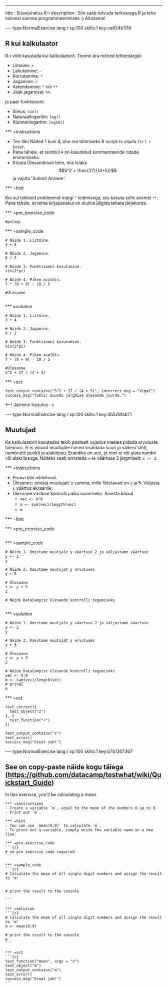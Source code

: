 ---
title       : Sissejuhatus R-i
description : Siin saab tutvuda tarkvaraga R ja teha esimesi samme programmeerimises :) Alustame!



--- type:NormalExercise lang:r xp:100 skills:1 key:ca824b1118
## R kui kalkulaator

R-i võib kasutada kui kalkulaatorit. Toome ära mõned tehtemärgid:

- Liitmine: `+`
- Lahutamine: `-`
- Korrutamine: `*`
- Jagamine: `/`
- Astendamine: `^` või `**`
- Jääk jagamisel: `%%`

ja paar funktsiooni:

- Siinus: `sin()`
- Naturaallogaritm: `log()`
- Kümnenlogaritm: `log10()`


<!--The ^ operator raises the number to its left to the power of the number to its right: for example 3^2 is 9.
The modulo returns the remainder of the division of the number to the left by the number on its right, for example 5 modulo 3 or 5 %% 3 is 2.
With this knowledge, follow the instructions below to complete the exercise.-->

*** =instructions

- Tee läbi Näited 1 kuni 4, ühe rea täitmiseks R script-is vajuta `Ctrl + Enter`.
- Pane tähele, et sümbol  `#` on kasutatud kommentaaride ridade eristamiseks.
- Kirjuta Ülesandesse tehe, mis leiaks $$5^2 + \frac{27}{(4+5)}$$ ja vajuta 'Submit Answer'.

*** =hint

Kui sul tekkisid probleemid märgi `^` leidmisega, siis kasuta selle asemel `**`. Pane tähele, et tehte kirjapanekul on oluline jälgida tehete järjekorda.

*** =pre_exercise_code
```{r}
#polegi
```

*** =sample_code
```{r}
# Näide 1. Liitmine. 
3 + 4

# Näide 2. Jagamine.
8 / 2

# Näide 3. Funktsiooni kasutamine.
sin(2*pi)

# Näide 4. Pikem avaldis.
7 * (8 + 9) - 10 / 5

#Ülesanne


```

*** =solution
```{r}
# Näide 1. Liitmine. 
3 + 4

# Näide 2. Jagamine.
8 / 2

# Näide 3. Funktsiooni kasutamine.
sin(2*pi)

# Näide 4. Pikem avaldis.
7 * (8 + 9) - 10 / 5

#Ülesanne
5^2 + 27 / (4 + 5)

```

*** =sct
```{r}
test_output_contains("5^2 + 27 / (4 + 5)", incorrect_msg = "Viga1")
success_msg("Tubli! Suundu järgmise ülesande juurde.")
```

<--! Järmine harjutus-->


--- type:NormalExercise lang:r xp:100 skills:1 key:3b528fab71
## Muutujad

Ka kalkulaatorit kasutades tekib peatselt vajadus meeles pidada arvutuste tulemusi. R-is võivad muutujate nimed sisaldada suuri ja väikesi tähti, numbreid; punkti ja alakriipsu. Erandiks on see, et nimi ei või alata numbri või alakriipsuga. Näiteks saab omistada `x`-le väärtuse 3 järgmiselt: `x <- 3`. 


*** =instructions

- Proovi läbi näitekood.
- Ülesanne: omista muutujale `z` summa, mille liidetavad on `y` ja 5. Väljasta `z` väärtus ekraanile.
- Ülesanne vastuse kontrolli paika saamiseks. Sisesta käsud
    * `vec <- 0:9`
    * `m <- sum(vec)/length(vec)`
    * `m`

*** =hint

*** =pre_exercise_code
```{r}

```

*** =sample_code
```{r}
# Näide 1. Omistame muutjale y väärtuse 2 ja väljastame väärtuse
y <- 2
y

# Näide 2. Kasutame muutujat y arvutuses
y + 5

# Ülesanne
z <- y + 5
z

# Näide DataCampist ülesande kontrolli tegemiseks


```

*** =solution
```{r}
# Näide 1. Omistame muutjale y väärtuse 2 ja väljastame väärtuse
y <- 2
y

# Näide 2. Kasutame muutujat y arvutuses
y + 5

# Ülesanne
z <- y + 5
z

# Näide DataCampist ülesande kontrolli tegemiseks
vec <- 0:9
m <- sum(vec)/length(vec)
# prindi
m
```

*** =sct
```{r}
test_correct({
  test_object("z")
}, {
  test_function("+")
})

test_output_contains("z")
test_error()
success_msg("Great job!")
```









--- type:NormalExercise lang:r xp:100 skills:1 key:b7b1307367
## See on copy-paste näide kogu täiega (https://github.com/datacamp/testwhat/wiki/Quickstart_Guide)


 In this exercise, you'll be calculating a mean.

    *** =instructions
    - Create a variable `m`, equal to the mean of the numbers 0 up to 9.
    - Print out `m`.

    *** =hint
    - You can use `mean(0:9)` to calculate `m`.
    - To print out a variable, simply write the variable name on a new line.

    *** =pre_exercise_code
    ```{r}
    # no pre exercise code required
    ```

    *** =sample_code
    ```{r}
    # Calculate the mean of all single digit numbers and assign the result to 'm'


    # print the result to the console

    ```

    *** =solution
    ```{r}
    # Calculate the mean of all single digit numbers and assign the result to 'm'
    m <- mean(0:9)

    # print the result to the console
    m
    ```

    *** =sct
    ```{r}
    test_function("mean", args = "x")
    test_object("m")
    test_output_contains("m")
    test_error()
    success_msg("Great job!")
    ```
    